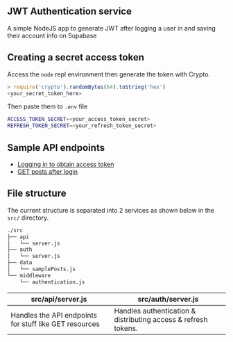 ## JWT Authentication service

A simple NodeJS app to generate JWT after logging a user in and saving their account info on Supabase

## Creating a secret access token

Access the `node` repl environment then generate the token with Crypto.

```javascript
> require('crypto').randomBytes(64).toString('hex')
<your_secret_token_here>
```

Then paste them to `.env` file

```bash
ACCESS_TOKEN_SECRET=<your_access_token_secret>
REFRESH_TOKEN_SECRET=<your_refresh_token_secret>
```

## Sample API endpoints

- [Logging in to obtain access token](./docs/LOGIN.md)
- [GET posts after login](./docs/GET_posts.md)

## File structure

The current structure is separated into 2 services as shown below in the `src/` directory.

```bash
./src
├── api
│   └── server.js
├── auth
│   └── server.js
├── data
│   └── samplePosts.js
└── middleware
    └── authentication.js
```

| src/api/server.js                                      | src/auth/server.js                                             |
| ------------------------------------------------------ | -------------------------------------------------------------- |
| Handles the API endpoints for stuff like GET resources | Handles authentication & distributing access & refresh tokens. |
